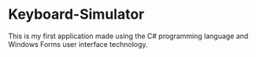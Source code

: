 # Keyboard-Simulator
This is my first application made using the C# programming language and Windows Forms user interface technology. 
